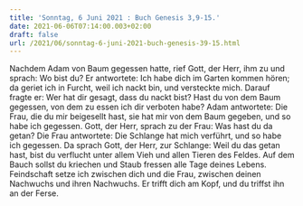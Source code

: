 ```yaml
---
title: 'Sonntag, 6 Juni 2021 : Buch Genesis 3,9-15.'
date: 2021-06-06T07:14:00.003+02:00
draft: false
url: /2021/06/sonntag-6-juni-2021-buch-genesis-39-15.html
---
```


Nachdem Adam von Baum gegessen hatte, rief Gott, der Herr, ihm zu und sprach: Wo bist du? Er antwortete: Ich habe dich im Garten kommen hören; da geriet ich in Furcht, weil ich nackt bin, und versteckte mich. Darauf fragte er: Wer hat dir gesagt, dass du nackt bist? Hast du von dem Baum gegessen, von dem zu essen ich dir verboten habe? Adam antwortete: Die Frau, die du mir beigesellt hast, sie hat mir von dem Baum gegeben, und so habe ich gegessen. Gott, der Herr, sprach zu der Frau: Was hast du da getan? Die Frau antwortete: Die Schlange hat mich verführt, und so habe ich gegessen. Da sprach Gott, der Herr, zur Schlange: Weil du das getan hast, bist du verflucht unter allem Vieh und allen Tieren des Feldes. Auf dem Bauch sollst du kriechen und Staub fressen alle Tage deines Lebens. Feindschaft setze ich zwischen dich und die Frau, zwischen deinen Nachwuchs und ihren Nachwuchs. Er trifft dich am Kopf, und du triffst ihn an der Ferse.